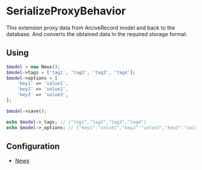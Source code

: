 # SerializeProxyBehavior

This extension proxy data from ArciveRecord model and back to the database. And converts the obtained data in the required storage format.


## Using

```php
$model = new News();
$model->tags = ['tag1', 'tag2', 'tag3', 'tag4'];
$model->options = [
    'key1' => 'value1',
    'key2' => 'value2',
    'key3' => 'value3',
];

$model->save();

echo $model->_tags; // ["tag1","tag2","tag3","tag4"]
echo $model->_options; // {"key1":"value1","key2":"value2","key3":"value3"}
```


## Configuration

- [News](/tests/models/News.php)

